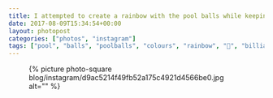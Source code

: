```yaml
---
title: I attempted to create a rainbow with the pool balls while keeping the correct layout
date: 2017-08-09T15:34:54+00:00
layout: photopost
categories: ["photos", "instagram"]
tags: ["pool", "balls", "poolballs", "colours", "rainbow", "🌈", "billiards", "eastsidebilliards", "felt", "games"]
---
```


<figure class="photo photo--square">
  {% picture photo-square blog/instagram/d9ac5214f49fb52a175c4921d4566be0.jpg alt="" %}
</figure>


